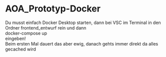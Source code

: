 # AOA_Prototyp-Docker
Du musst einfach Docker Desktop starten, dann bei VSC im Terminal in den Ordner frontend_entwurf rein und dann
<br>
docker-compose up
<br>
eingeben!
<br>
Beim ersten Mal dauert das aber ewig, danach gehts immer direkt da alles gecached wird
